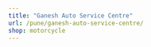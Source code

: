 ```yaml
---
title: "Ganesh Auto Service Centre"
url: /pune/ganesh-auto-service-centre/
shop: motorcycle
---
```

